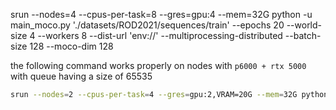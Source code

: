 srun --nodes=4 --cpus-per-task=8 --gres=gpu:4 --mem=32G python -u main_moco.py './datasets/ROD2021/sequences/train' --epochs 20 --world-size 4 --workers 8 --dist-url 'env://' --multiprocessing-distributed --batch-size 128 --moco-dim 128


the following command works properly on nodes with `p6000 + rtx 5000` with queue having a size of 65535
```bash
srun --nodes=2 --cpus-per-task=4 --gres=gpu:2,VRAM=20G --mem=32G python -u main_moco.py './datasets/CRUW' --epochs 20 --world-size 2 --workers 4 --dist-url 'env://' --multiprocessing-distributed --batch-size 8 --checkpoints-dir './logs/checkpoints/ssl/test' --moco-dim 128
```